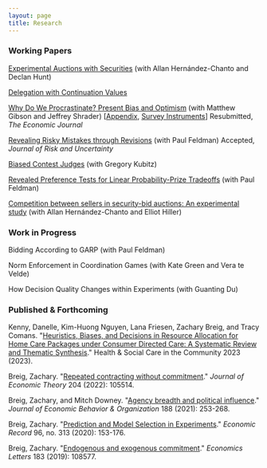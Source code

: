 ```yaml
---
layout: page
title: Research
---
```





### Working Papers


[Experimental Auctions with Securities](https://zacharybreig.com/papers/EAS.pdf) (with Allan Hern&aacute;ndez-Chanto and Declan Hunt)

[Delegation with Continuation Values](https://zacharybreig.com/papers/DCV.pdf)

[Why Do We Procrastinate? Present Bias and Optimism](https://zacharybreig.com/papers/PBO.pdf) (with Matthew Gibson and Jeffrey Shrader) [[Appendix](https://zacharybreig.com/papers/PBO_appendix.pdf), [Survey Instruments](https://zacharybreig.com/papers/PBO_instrument_appendix.pdf)] Resubmitted, _The Economic Journal_

[Revealing Risky Mistakes through Revisions](https://zacharybreig.com/papers/RMR.pdf) (with Paul Feldman) Accepted, _Journal of Risk and Uncertainty_

[Biased Contest Judges](https://zacharybreig.com/papers/BCJ.pdf) (with Gregory Kubitz)

[Revealed Preference Tests for Linear Probability-Prize Tradeoffs](https://zacharybreig.com/papers/LPPT.pdf) (with Paul Feldman)

[Competition between sellers in security-bid auctions: An experimental study](https://zacharybreig.com/papers/EASCS.pdf) (with Allan Hern&aacute;ndez-Chanto and Elliot Hiller) 

### Work in Progress

Bidding According to GARP (with Paul Feldman)

Norm Enforcement in Coordination Games (with Kate Green and Vera te Velde)

How Decision Quality Changes within Experiments (with Guanting Du)

### Published & Forthcoming

Kenny, Danelle, Kim-Huong Nguyen, Lana Friesen, Zachary Breig, and Tracy Comans. "[Heuristics, Biases, and Decisions in Resource Allocation for Home Care Packages under Consumer Directed Care: A Systematic Review and Thematic Synthesis](https://zacharybreig.com/papers/CDC.pdf)." Health & Social Care in the Community 2023 (2023).

Breig, Zachary. "[Repeated contracting without commitment](https://zacharybreig.com/papers/RCwC.pdf)." _Journal of Economic Theory_ 204 (2022): 105514.

Breig, Zachary, and Mitch Downey. "[Agency breadth and political influence](https://zacharybreig.com/papers/ABPI.pdf)." _Journal of Economic Behavior & Organization_ 188 (2021): 253-268.

Breig, Zachary. "[Prediction and Model Selection in Experiments](https://zacharybreig.com/papers/PMSE.pdf)." _Economic Record_ 96, no. 313 (2020): 153-176.

Breig, Zachary. "[Endogenous and exogenous commitment](https://zacharybreig.com/papers/EEC.pdf)." _Economics Letters_ 183 (2019): 108577.
